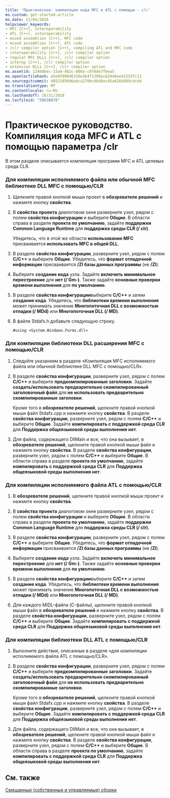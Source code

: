 ```yaml
---
title: 'Практическое: компиляция кода MFC и ATL с помощью - clr'
ms.custom: get-started-article
ms.date: 11/04/2016
helpviewer_keywords:
- MFC [C++], interoperability
- ATL [C++], interoperability
- mixed assemblies [C++], MFC code
- mixed assemblies [C++], ATL code
- /clr compiler option [C++], compiling ATL and MFC code
- interoperability [C++], /clr compiler option
- regular MFC DLLs [C++], /clr compiler option
- interop [C++], /clr compiler option
- extension DLLs [C++], /clr compiler option
ms.assetid: 12464bec-33a4-482c-880a-c078de7f6ea5
ms.openlocfilehash: e5e9f800d6316e3b4f1209ec62440ae42233fc13
ms.sourcegitcommit: 6052185696adca270bc9bdbec45a626dd89cdcdd
ms.translationtype: MT
ms.contentlocale: ru-RU
ms.lasthandoff: 10/31/2018
ms.locfileid: "50638078"
---
```

# <a name="how-to-compile-mfc-and-atl-code-by-using-clr"></a>Практическое руководство. Компиляция кода MFC и ATL с помощью параметра /clr

В этом разделе описывается компиляция программ MFC и ATL целевых среда CLR.

### <a name="to-compile-an-mfc-executable-or-regular-mfc-dll-by-using-clr"></a>Для компиляции исполняемого файла или обычной MFC библиотеке DLL MFC с помощью/CLR

1. Щелкните правой кнопкой мыши проект в **обозревателе решений** и нажмите кнопку **свойства**.

1. В **свойства проекта** диалоговом окне разверните узел, рядом с полем **свойства конфигурации** и выберите **Общие**. В области справа в разделе **проекта по умолчанию**, задайте **поддержки Common Language Runtime** для **поддержка среды CLR (/ clr)**.

   Убедитесь, что в этой же области **использование MFC** присваивается **использовать MFC в общей DLL**.

1. В разделе **свойства конфигурации**, разверните узел, рядом с полем **C/C++** и выберите **Общие**. Убедитесь, что **формат отладочной информации** присваивается **/ZI базы данных программы** (не **/ZI**).

1. Выберите **создание кода** узла. Задайте **включить минимальное перестроение** для **нет (/ Gm-)**. Также задайте **основные проверки времени выполнения** для **по умолчанию**.

1. В разделе **свойства конфигурации**выберите **C/C++** и затем **создание кода**. Убедитесь, что **библиотеки времени выполнения** может принимать значение **Многопоточная DLL с возможностью отладки (/ MDd)** или **Многопоточная DLL (/ MD)**.

1. В файле Stdafx.h добавьте следующую строку.

    ```
    #using <System.Windows.Forms.dll>
    ```

### <a name="to-compile-an-mfc-extension-dll-by-using-clr"></a>Для компиляции библиотеки DLL расширения MFC с помощью/CLR

1. Следуйте указаниям в разделе «Компиляция MFC исполняемого файла или обычной библиотеке DLL MFC с помощью/CLR».

1. В разделе **свойства конфигурации**, разверните узел, рядом с полем **C/C++** и выберите **предкомпилированные заголовки**. Задайте **создать/использовать предварительно скомпилированный заголовочный файл** для **не использовать предварительно скомпилированные заголовки**.

   Кроме того в **обозревателе решений**, щелкните правой кнопкой мыши файл Stdafx.cpp и нажмите кнопку **свойства**. В разделе **свойства конфигурации**, разверните узел, рядом с полем **C/C++** и выберите **Общие**. Задайте **компилировать с поддержкой среда CLR** для **Поддержка общеязыковой среды выполнения нет**.

1. Для файла, содержащего DllMain и все, что она вызывает, в **обозревателе решений**, щелкните правой кнопкой мыши файл и нажмите кнопку **свойства**. В разделе **свойства конфигурации**, разверните узел, рядом с полем **C/C++** и выберите **Общие**. В области справа в разделе **проекта по умолчанию**, задайте **компилировать с поддержкой среда CLR** для **Поддержка общеязыковой среды выполнения нет**.

### <a name="to-compile-an-atl-executable-by-using-clr"></a>Для компиляции исполняемого файла ATL с помощью/CLR

1. В **обозревателе решений**, щелкните правой кнопкой мыши проект и нажмите кнопку **свойства**.

1. В **свойства проекта** диалоговом окне разверните узел, рядом с полем **свойства конфигурации** и выберите **Общие**. В области справа в разделе **проекта по умолчанию**, задайте **поддержки Common Language Runtime** для **поддержка среды CLR (/ clr)**.

1. В разделе **свойства конфигурации**, разверните узел, рядом с полем **C/C++** и выберите **Общие**. Убедитесь, что **формат отладочной информации** присваивается **/ZI базы данных программы** (не **/ZI**).

1. Выберите **создание кода** узла. Задайте **включить минимальное перестроение** для **нет (/ Gm-)**. Также задайте **основные проверки времени выполнения** для **по умолчанию**.

1. В разделе **свойства конфигурации**выберите **C/C++** и затем **создание кода**. Убедитесь, что **библиотеки времени выполнения** может принимать значение **Многопоточная DLL с возможностью отладки (/ MDd)** или **Многопоточная DLL (/ MD)**.

1. Для каждого MIDL-файла (C-файлы), щелкните правой кнопкой мыши файл в **обозревателе решений** и нажмите кнопку **свойства**. В разделе **свойства конфигурации**, разверните узел, рядом с полем **C/C++** и выберите **Общие**. Задайте **компилировать с поддержкой среда CLR** для **Поддержка общеязыковой среды выполнения нет**.

### <a name="to-compile-an-atl-dll-by-using-clr"></a>Для компиляции библиотеки DLL ATL с помощью/CLR

1. Выполните действия, описанные в разделе «для компиляции исполняемого файла ATL с помощью/CLR».

1. В разделе **свойства конфигурации**, разверните узел, рядом с полем **C/C++** и выберите **предкомпилированные заголовки**. Задайте **создать/использовать предварительно скомпилированный заголовочный файл** для **не использовать предварительно скомпилированные заголовки**.

   Кроме того в **обозревателе решений**, щелкните правой кнопкой мыши файл Stdafx.cpp и нажмите кнопку **свойства**. В разделе **свойства конфигурации**, разверните узел, рядом с полем **C/C++** и выберите **Общие**. Задайте **компилировать с поддержкой среда CLR** для **Поддержка общеязыковой среды выполнения нет**.

1. Для файла, содержащего DllMain и все, что она вызывает, в **обозревателе решений**, щелкните правой кнопкой мыши файл и нажмите кнопку **свойства**. В разделе **свойства конфигурации**, разверните узел, рядом с полем **C/C++** и выберите **Общие**. В области справа в разделе **проекта по умолчанию**, задайте **компилировать с поддержкой среда CLR** для **Поддержка общеязыковой среды выполнения нет**.

## <a name="see-also"></a>См. также

[Смешанные (собственные и управляемые) сборки](../dotnet/mixed-native-and-managed-assemblies.md)